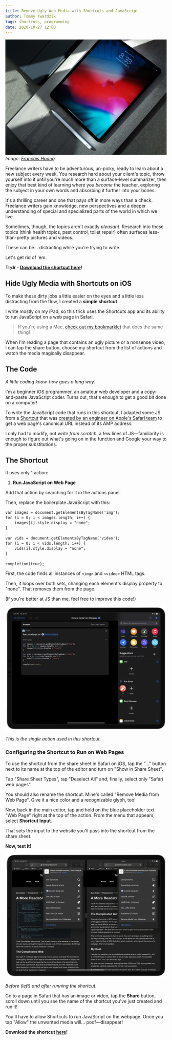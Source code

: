 ```yaml
---
title: Remove Ugly Web Media with Shortcuts and JavaScript
author: Tommy Twardzik
tags: shortcuts, programming
date: 2020-10-27 12:00
---
```


<!-- description: Wield the power of iOS Shortcuts and a bit of JavaScript to clear webpages of unpleasant photos and videos while you read and research. -->



![iPad and Apple Pencil lying on desk.](/assets/images/ipad-on-desk.jpg)
_Image: [Francois Hoang][francoishoang]_

Freelance writers have to be adventurous, un-picky, ready to learn about a new subject every week. You research hard about your client's topic, throw yourself into it until you're much more than a surface-level summarizer, then enjoy that best kind of learning where you _become_ the teacher, exploring the subject in your own words and absorbing it further into your bones.

It's a thrilling career and one that pays off in more ways than a check. Freelance writers gain knowledge, new perspectives and a deeper understanding of special and specialized parts of the world in which we live.

Sometimes, though, the topics aren't exactly *pleasant*. Research into these topics (think health topics, pest control, toilet repair) often surfaces less-than-pretty pictures and videos.

These can be… distracting while you're trying to write.

Let's get rid of 'em.

**Tl;dr - [Download the shortcut here][shortcut]!**

## Hide Ugly Media with Shortcuts on iOS

To make these dirty jobs a little easier on the eyes and a little less distracting from the flow, I created a **simple shortcut**.

I write mostly on my iPad, so this trick uses the Shortcuts app and its ability to run JavaScript on a web page in Safari.

> If you're using a Mac, [check out my bookmarklet][bookmarklet] that does the same thing!

When I'm reading a page that contains an ugly picture or a nonsense video, I can tap the share button, choose my shortcut from the list of actions and watch the media magically disappear.

## The Code

_A little coding know-how goes a long way._

I'm a beginner iOS programmer, an amateur web developer and a copy-and-paste JavaScript coder. Turns out, that's enough to get a good bit done on a computer!

To write the JavaScript code that runs in this shortcut, I adapted some JS from a [Shortcut][amp-shortcut] that was [created by an engineer on Apple's Safari team][amp-tweet] to get a web page's canonical URL instead of its AMP address.

I only had to modify, not _write from scratch_, a few lines of JS—familiarity is enough to figure out what's going on in the function and Google your way to the proper substitutions.

## The Shortcut

It uses only 1 action:

1. **Run JavaScript on Web Page**

Add that action by searching for it in the actions panel.

Then, replace the boilerplate JavaScript with this:

```
var images = document.getElementsByTagName('img');
for (i = 0; i < images.length; i++) {
    images[i].style.display = "none";
}

var vids = document.getElementsByTagName('video');
for (i = 0; i < vids.length; i++) {
    vids[i].style.display = "none";
}

completion(true);
```

First, the code finds all instances of `<img>` and `<video>` HTML tags.

Then, it loops over both sets, changing each element's display property to "none". That removes them from the page.

(If you're better at JS than me, feel free to improve this code!)

![Screenshot of Shortcuts "Run JavaScript on web page" action.](/assets/images/shortcuts-js-action-screenshot.png)

_This is the single action used in this shortcut._

### Configuring the Shortcut to Run on Web Pages

To use the shortcut from the share sheet in Safari on iOS, tap the "…" button next to its name at the top of the editor and turn on "Show in Share Sheet".

Tap "Share Sheet Types", tap "Deselect All" and, finally, select only "Safari web pages".

You should also rename the shortcut. Mine's called "Remove Media from Web Page". Give it a nice color and a recognizable glyph, too!

Now, back in the main editor, tap and hold on the blue placeholder text "Web Page" right at the top of the action. From the menu that appears, select **Shortcut Input**.

That sets the input to the website you'll pass into the shortcut from the share sheet.

**Now, test it!**

![Screenshot of share sheet shortcuts](/assets/images/share-sheet-screenshot.png)

_Before (left) and after running the shortcut._

Go to a page in Safari that has an image or video, tap the **Share** button, scroll down until you see the name of the shortcut you've just created and run it!

You'll have to allow Shortcuts to run JavaScript on the webpage. Once you tap "Allow" the unwanted media will... poof—disappear!

**Download the shortcut [here][shortcut]!**


[amp-tweet]: https://twitter.com/livbem/status/1223043752878460928?s=20
[amp-shortcut]: https://www.icloud.com/shortcuts/46cc38e259324f7494e4c66829007edc
[shortcut]: https://www.icloud.com/shortcuts/c68e71a5ccf74cf589859630904bd2b8
[bookmarklet]: /blog/remove-media-bookmarklet
[francoishoang]: https://unsplash.com/@aoirostudio
